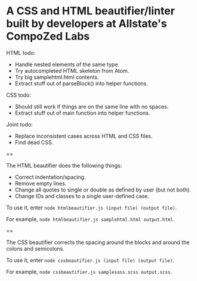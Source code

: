 # A CSS and HTML beautifier/linter built by developers at Allstate's CompoZed Labs

HTML todo:
- Handle nested elements of the same type.
- Try autocompleted HTML skeleton from Atom.
- Try big samplehtml.html contents.
- Extract stuff out of parseBlock() into helper functions.

CSS todo:
- Should still work if things are on the same line with no spaces.
- Extract stuff out of main function into helper functions.

Joint todo:
- Replace inconsistent cases across HTML and CSS files.
- Find dead CSS.

==

The HTML beautifier does the following things:
- Correct indentation/spacing.
- Remove empty lines.
- Change all quotes to single or double as defined by user (but not both).
- Change IDs and classes to a single user-defined case.

To use it, enter `node htmlbeautifier.js (input file) (output file)`.

For example, `node htmlbeautifier.js samplehtml.html output.html`.

==

The CSS beautifier corrects the spacing around the blocks and around the colons and semicolons.

To use it, enter `node cssbeautifier.js (input file) (output file)`.

For example, `node cssbeautifier.js samplesass.scss output.scss`.
